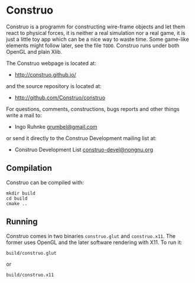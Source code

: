 Construo
========

Construo is a programm for constructing wire-frame objects and let
them react to physical forces, it is neither a real simulation nor a
real game, it is just a little toy app which can be a nice way to
waste time. Some game-like elements might follow later, see the file
`TODO`. Construo runs under both OpenGL and plain Xlib.

The Construo webpage is located at:

* http://construo.github.io/

and the source repository is located at:

* http://github.com/Construo/construo

For questions, comments, constructions, bugs reports and other things
write a mail to:

* Ingo Ruhnke <grumbel@gmail.com>

or send it directly to the Construo Development mailing list at:

* Construo Development List <construo-devel@nongnu.org>


Compilation
-----------

Construo can be compiled with:

    mkdir build
    cd build
    cmake ..


Running
-------

Construo comes in two binaries `construo.glut` and `construo.x11`. The
former uses OpenGL and the later software rendering with X11. To run it:

    build/construo.glut
or

    build/construo.x11


